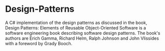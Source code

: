 # Design-Patterns
A C# implementation of the design patterns as discussed in the book, Design Patterns: Elements of Reusable Object-Oriented Software is a software engineering book describing software design patterns. The book's authors are Erich Gamma, Richard Helm, Ralph Johnson and John Vlissides with a foreword by Grady Booch.
